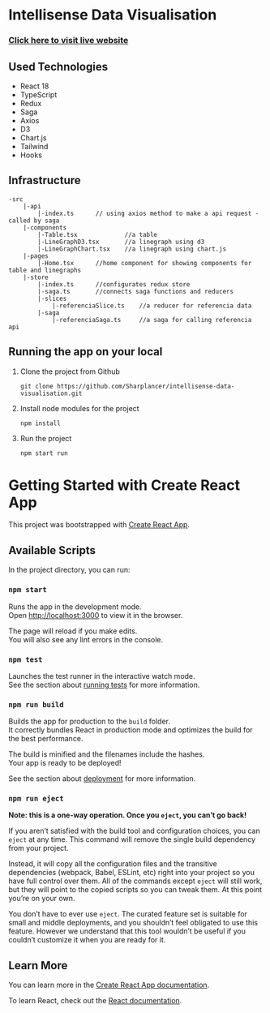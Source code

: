 # Intellisense Data Visualisation

### [Click here to visit live website](https://intellisense-data-visualisation.vercel.app/)

## Used Technologies
- React 18
- TypeScript
- Redux
- Saga
- Axios
- D3
- Chart.js
- Tailwind
- Hooks

## Infrastructure

```
-src
    |-api
        |-index.ts      // using axios method to make a api request - called by saga
    |-components
        |-Table.tsx             //a table
        |-LineGraphD3.tsx       //a linegraph using d3
        |-LineGraphChart.tsx    //a linegraph using chart.js
    |-pages
        |-Home.tsx      //home component for showing components for table and linegraphs
    |-store
        |-index.ts      //configurates redux store
        |-saga.ts       //connects saga functions and reducers
        |-slices
            |-referenciaSlice.ts    //a reducer for referencia data
        |-saga
            |-referenciaSaga.ts     //a saga for calling referencia api

```

## Running the app on your local

1. Clone the project from Github

    ```
    git clone https://github.com/Sharplancer/intellisense-data-visualisation.git
    ```

2. Install node modules for the project
    ```
    npm install
    ```

3. Run the project
    ```
    npm start run
    ```

# Getting Started with Create React App

This project was bootstrapped with [Create React App](https://github.com/facebook/create-react-app).

## Available Scripts

In the project directory, you can run:

### `npm start`

Runs the app in the development mode.\
Open [http://localhost:3000](http://localhost:3000) to view it in the browser.

The page will reload if you make edits.\
You will also see any lint errors in the console.

### `npm test`

Launches the test runner in the interactive watch mode.\
See the section about [running tests](https://facebook.github.io/create-react-app/docs/running-tests) for more information.

### `npm run build`

Builds the app for production to the `build` folder.\
It correctly bundles React in production mode and optimizes the build for the best performance.

The build is minified and the filenames include the hashes.\
Your app is ready to be deployed!

See the section about [deployment](https://facebook.github.io/create-react-app/docs/deployment) for more information.

### `npm run eject`

**Note: this is a one-way operation. Once you `eject`, you can’t go back!**

If you aren’t satisfied with the build tool and configuration choices, you can `eject` at any time. This command will remove the single build dependency from your project.

Instead, it will copy all the configuration files and the transitive dependencies (webpack, Babel, ESLint, etc) right into your project so you have full control over them. All of the commands except `eject` will still work, but they will point to the copied scripts so you can tweak them. At this point you’re on your own.

You don’t have to ever use `eject`. The curated feature set is suitable for small and middle deployments, and you shouldn’t feel obligated to use this feature. However we understand that this tool wouldn’t be useful if you couldn’t customize it when you are ready for it.

## Learn More

You can learn more in the [Create React App documentation](https://facebook.github.io/create-react-app/docs/getting-started).

To learn React, check out the [React documentation](https://reactjs.org/).
